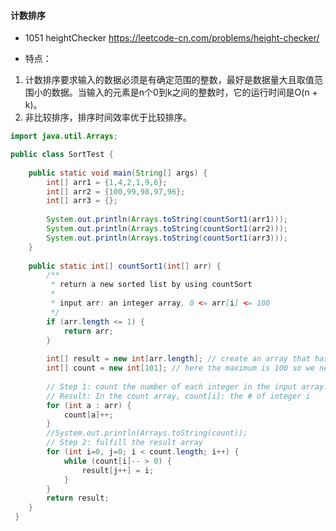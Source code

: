 #### 计数排序

* 1051 heightChecker https://leetcode-cn.com/problems/height-checker/

* 特点：

1. 计数排序要求输入的数据必须是有确定范围的整数，最好是数据量大且取值范围小的数据。当输入的元素是n个0到k之间的整数时，它的运行时间是O(n + k)。
2. 非比较排序，排序时间效率优于比较排序。

``` Java
import java.util.Arrays;

public class SortTest {
	
	public static void main(String[] args) {
		int[] arr1 = {1,4,2,1,9,6};
		int[] arr2 = {100,99,98,97,96};
		int[] arr3 = {};
		
		System.out.println(Arrays.toString(countSort1(arr1)));
		System.out.println(Arrays.toString(countSort1(arr2)));
		System.out.println(Arrays.toString(countSort1(arr3)));
	}
	
	public static int[] countSort1(int[] arr) {
		/**
		 * return a new sorted list by using countSort
		 * 
		 * input arr: an integer array, 0 <= arr[i] <= 100
		 */
		if (arr.length <= 1) {
			return arr;
		}
		
		int[] result = new int[arr.length]; // create an array that has the same length as the input array
		int[] count = new int[101]; // here the maximum is 100 so we need 101 elements
		
		// Step 1: count the number of each integer in the input array.
		// Result: In the count array, count[i]: the # of integer i 
		for (int a : arr) {
			count[a]++;
		}
		//System.out.println(Arrays.toString(count));
		// Step 2: fulfill the result array
		for (int i=0, j=0; i < count.length; i++) {
			while (count[i]-- > 0) {
				result[j++] = i;
			}
		}
		return result;
	}
 }

```

